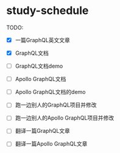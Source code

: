 # study-schedule

TODO:

- [x] 一篇GraphQL英文文章
- [x] GraphQL文档
- [ ] GraphQL文档demo
- [ ] Apollo GraphQL文档
- [ ] Apollo GraphQL文档的demo
- [ ] 跑一边别人的GraphQL项目并修改
- [ ] 跑一边别人的Apollo GraphQL项目并修改
- [ ] 翻译一篇GraphQL文章
- [ ] 翻译一篇Apollo GraphQL文章

